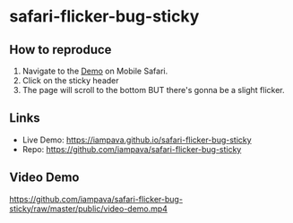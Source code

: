 # safari-flicker-bug-sticky

## How to reproduce

1. Navigate to the [Demo](https://iampava.github.io/safari-flicker-bug-sticky) on Mobile Safari.
2. Click on the sticky header
3. The page will scroll to the bottom BUT there's gonna be a slight flicker.

## Links

* Live Demo: https://iampava.github.io/safari-flicker-bug-sticky
* Repo: https://github.com/iampava/safari-flicker-bug-sticky

## Video Demo

https://github.com/iampava/safari-flicker-bug-sticky/raw/master/public/video-demo.mp4

